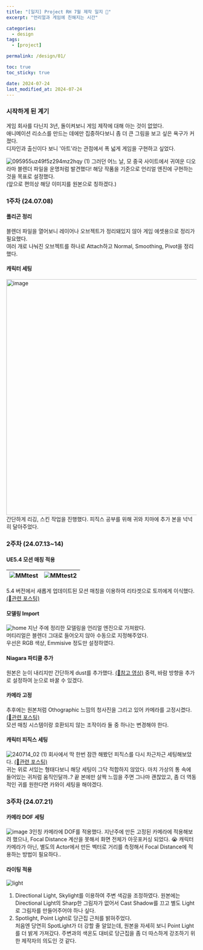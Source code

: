 ```yaml
---
title: "[일지] Project RH 7월 제작 일지 🐰"
excerpt: "언리얼과 게임에 친해지는 시간"

categories:
  - design
tags:
  - [project]

permalink: /design/01/

toc: true
toc_sticky: true

date: 2024-07-24
last_modified_at: 2024-07-24
---
```



### 시작하게 된 계기
게임 회사를 다닌지 3년, 돌이켜보니 게임 제작에 대해 아는 것이 없었다.  
애니메이션 리소스를 만드는 데에만 집중하다보니 좀 더 큰 그림을 보고 싶은 욕구가 커졌다.  
디자인과 출신이다 보니 '아트'라는 관점에서 폭 넓게 게임을 구현하고 싶었다.  


![095955uz49f5z294mz2hqy (1)](https://github.com/user-attachments/assets/6c57da9d-e0eb-4b36-87ec-c323114027ba)
그러던 어느 날, 모 중국 사이트에서 귀여운 디오라마 블렌더 파일을 운명처럼 발견했다!
해당 작품을 기준으로 언리얼 엔진에 구현하는 것을 목표로 설정했다.  
(앞으로 편의상 해당 이미지를 원본으로 칭하겠다.)


### 1주차 (24.07.08)

#### 폴리곤 정리
블렌더 파일을 열어보니 레이어나 오브젝트가 정리돼있지 않아 게임 에셋용으로 정리가 필요했다.  
여러 개로 나눠진 오브젝트를 하나로 Attach하고 Normal, Smoothing, Pivot을 정리했다.  


#### 캐릭터 세팅
<img width="625" alt="image" src="https://github.com/user-attachments/assets/b0a3e6a9-6221-4a8c-9525-e0a112413e25">
간단하게 리깅, 스킨 작업을 진행했다.  
피직스 공부를 위해 귀와 치마에 추가 본을 넉넉히 달아주었다. 



### 2주차 (24.07.13~14)

#### UE5.4 모션 매칭 적용
![MMtest](https://github.com/user-attachments/assets/581039cc-4f93-46e2-8983-24cc85774946) |![MMtest2](https://github.com/user-attachments/assets/1c274516-2f21-4b32-951b-b5d5cd84dee6)
--- | --- | 
5.4 버전에서 새롭게 업데이트된 모션 매칭을 이용하여 리타겟으로 토끼에게 이식했다. [(🔗관련 포스팅)](https://jsvin.github.io/ue/06/)  

#### 모델링 Import
![home](https://github.com/user-attachments/assets/30a2e6fe-060b-4333-a440-75f7a08404f7)
지난 주에 정리한 모델링을 언리얼 엔진으로 가져왔다.  
머티리얼은 블렌더 그대로 들어오지 않아 수동으로 지정해주었다.  
우선은 RGB 색상, Emmisive 정도만 설정하였다.  

#### Niagara 파티클 추가
원본은 눈이 내리지만 간단하게 dust를 추가했다. [(🔗참고 영상)](https://youtu.be/2xsR0fQ0bbk?si=Lgm4MY2I8WjIL3Si)
중력, 바람 방향을 추가로 설정하여 눈으로 바꿀 수 있겠다.

#### 카메라 고정
추후에는 원본처럼 Othographic 느낌의 청사진을 그리고 있어 카메라를 고정시켰다.  [(🔗관련 포스팅)](https://jsvin.github.io/ue/05/)    
모션 매칭 시스템이랑 호환되지 않는 조작이라 둘 중 하나는 변경해야 한다. 


#### 캐릭터 피직스 세팅
![240714_02 (1)](https://github.com/user-attachments/assets/1133cfcd-536a-4b88-aed8-0e2a95c5cdc2)
회사에서 딱 한번 잠깐 해봤던 피직스를 다시 차근차근 세팅해보았다. [(🔗관련 포스팅)](https://jsvin.github.io/ue/04/)    
귀는 위로 서있는 형태다보니 해당 세팅이 그닥 적합하지 않았다. 마치 가상의 통 속에 들어있는 귀처럼 움직인달까..?
끝 본에만 살짝 느낌을 주면 그나마 괜찮았고, 좀 더 역동적인 귀를 원한다면 카와이 세팅을 해야겠다.




### 3주차 (24.07.21)

#### 카메라 DOF 세팅
![image](https://github.com/user-attachments/assets/09903c38-2be1-4cd8-9a44-210b300da6eb)
3인칭 카메라에 DOF를 적용했다. 
지난주에 만든 고정된 카메라에 적용해보려 했으나, Focal Distance 계산을 못해서 화면 전체가 아웃포커싱 되었다. 😭
캐릭터 카메라가 아닌, 별도의 Actor에서 만든 벡터로 거리를 측정해서 Focal Distance에 적용하는 방법이 필요하다..


#### 라이팅 적용
![light](https://github.com/user-attachments/assets/7b5661a4-f24f-4698-a506-dbb76ed3d039)
1. Directional Light, Skylight를 이용하여 주변 색감을 조정하였다.
   원본에는 Directional Light의 Sharp한 그림자가 없어서 Cast Shadow를 끄고 별도 Light로 그림자를 만들어주어야 하나 싶다.   
2. Spotlight, Point Light로 당근집 근처를 밝혀주었다.  
   처음엔 당연히 SpotLight가 더 강할 줄 알았는데, 원본을 자세히 보니 Point Light를 더 밝게 가져갔다.
   주변과의 색온도 대비로 당근집을 좀 더 따스하게 강조하기 위한 제작자의 의도인 것 같다.

